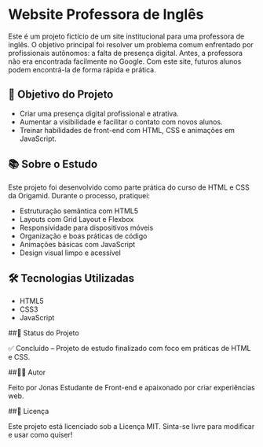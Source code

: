 # Website Professora de Inglês

Este é um projeto fictício de um site institucional para uma professora de inglês.
 O objetivo principal foi resolver um problema comum enfrentado por profissionais autônomos: a falta de presença digital.
 Antes, a professora não era encontrada facilmente no Google. Com este site, futuros alunos podem encontrá-la de forma rápida e prática.

## 🎯 Objetivo do Projeto

- Criar uma presença digital profissional e atrativa.
- Aumentar a visibilidade e facilitar o contato com novos alunos.
- Treinar habilidades de front-end com HTML, CSS e animações em JavaScript.

## 📚 Sobre o Estudo

Este projeto foi desenvolvido como parte prática do curso de HTML e CSS da Origamid. Durante o processo, pratiquei:

- Estruturação semântica com HTML5  
- Layouts com Grid Layout e Flexbox  
- Responsividade para dispositivos móveis  
- Organização e boas práticas de código  
- Animações básicas com JavaScript  
- Design visual limpo e acessível

## 🛠️ Tecnologias Utilizadas

- HTML5  
- CSS3  
- JavaScript

##📌 Status do Projeto

✅ Concluído – Projeto de estudo finalizado com foco em práticas de HTML e CSS.


##👨‍💻 Autor

Feito por Jonas
Estudante de Front-end e apaixonado por criar experiências web.

##📄 Licença

Este projeto está licenciado sob a Licença MIT.
Sinta-se livre para modificar e usar como quiser!
